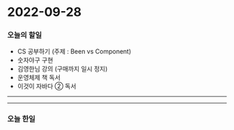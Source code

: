 2022-09-28
==========

### 오늘의 할일
* CS 공부하기 (주제 : Been vs Component)
* 숫자야구 구현
* 김영한님 강의 (구매까지 일시 정지)
* 운영체제 책 독서
* 이것이 자바다 ② 독서

<hr/>
<hr/>

### 오늘 한일